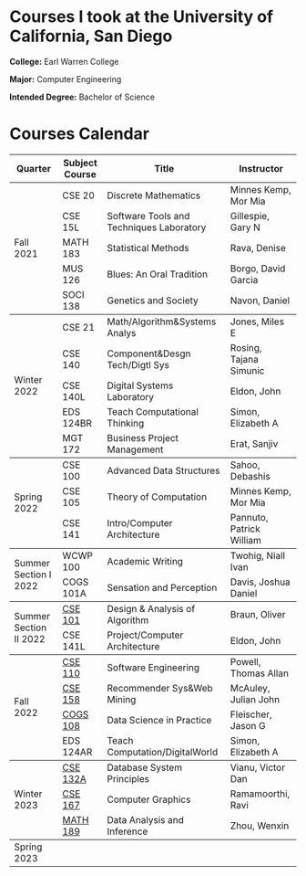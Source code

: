 # Courses I took at the University of California, San Diego

**College:** Earl Warren College

**Major:** Computer Engineering

**Intended Degree:** Bachelor of Science

# Courses Calendar 

<table>
    <thead>
        <tr>
            <th>Quarter</th>
            <th>Subject Course</th>
            <th>Title</th>
            <th>Instructor</th>
        </tr>
    </thead>
    <tbody>
        <tr>
            <td rowspan=5>Fall 2021</td>
            <td>CSE 20</td>
            <td>Discrete Mathematics</td>
            <td>Minnes Kemp, Mor Mia</td>
        </tr>
        <tr>
            <td>CSE 15L</td>
            <td>Software Tools and Techniques Laboratory</td>
            <td>Gillespie, Gary N</td>
        </tr>
        <tr>
            <td>MATH 183</td>
            <td>Statistical Methods</td>
            <td>Rava, Denise</td>
        </tr>
        <tr>
            <td>MUS 126</td>
            <td>Blues: An Oral Tradition</td>
            <td>Borgo, David Garcia</td>
        </tr>
        <tr>
            <td>SOCI 138</td>
            <td>Genetics and Society</td>
            <td>Navon, Daniel</td>
        </tr>
    </tbody>
    <tbody>
        <tr>
            <td rowspan=5>Winter 2022</td>
            <td>CSE 21</td>
            <td>Math/Algorithm&Systems Analys</td>
            <td>Jones, Miles E</td>
        </tr>
        <tr>
            <td>CSE 140</td>
            <td>Component&Desgn Tech/Digtl Sys</td>
            <td>Rosing, Tajana Simunic</td>
        </tr>
        <tr>
            <td>CSE 140L</td>
            <td>Digital Systems Laboratory</td>
            <td>Eldon, John</td>
        </tr>
        <tr>
            <td>EDS 124BR</td>
            <td>Teach Computational Thinking</td>
            <td>Simon, Elizabeth A</td>
        </tr>
        <tr>
            <td>MGT 172</td>
            <td>Business Project Management</td>
            <td>Erat, Sanjiv</td>
        </tr>
    </tbody>
    <tbody>
        <tr>
            <td rowspan=3>Spring 2022</td>
            <td>CSE 100</td>
            <td>Advanced Data Structures</td>
            <td>Sahoo, Debashis</td>
        </tr>
        <tr>
            <td>CSE 105</td>
            <td>Theory of Computation</td>
            <td>Minnes Kemp, Mor Mia</td>
        </tr>
        <tr>
            <td>CSE 141</td>
            <td>Intro/Computer Architecture</td>
            <td>Pannuto, Patrick William</td>
        </tr>
    </tbody>
    <tbody>
        <tr>
            <td rowspan=2>Summer Section I 2022</td>
            <td>WCWP 100</td>
            <td>Academic Writing</td>
            <td>Twohig, Niall Ivan</td>
        </tr>
        <tr>
            <td>COGS 101A</td>
            <td>Sensation and Perception</td>
            <td>Davis, Joshua Daniel</td>
        </tr>
    </tbody>
    <tbody>
        <tr>
            <td rowspan=2>Summer Section II 2022</td>
            <td><a href="https://github.com/alina10050805/CSE-101-SummerII-2022">CSE 101</a></td>
            <td>Design & Analysis of Algorithm</td>
            <td>Braun, Oliver</td>
        </tr>
        <tr>
            <td>CSE 141L</td>
            <td>Project/Computer Architecture</td>
            <td>Eldon, John</td>
        </tr>
    </tbody>
    <tbody>
        <tr>
            <td rowspan=4>Fall 2022</td>
            <td><a href="https://github.com/alina10050805/CSE-110-Fall-2022">CSE 110</a></td>
            <td>Software Engineering</td>
            <td>Powell, Thomas Allan</td>
        </tr>
        <tr>
            <td><a href="https://github.com/alina10050805/CSE-158-Fall-2022">CSE 158</a></td>
            <td>Recommender Sys&Web Mining</td>
            <td>McAuley, Julian John</td>
        </tr>
        <tr>
            <td><a href="https://github.com/alina10050805/COGS_108">COGS 108</a></td>
            <td>Data Science in Practice</td>
            <td>Fleischer, Jason G</td>
        </tr>
        <tr>
            <td>EDS 124AR</td>
            <td>Teach Computation/DigitalWorld</td>
            <td>Simon, Elizabeth A</td>
        </tr>
    </tbody>
    <tbody>
        <tr>
            <td rowspan=3>Winter 2023</td>
            <td><a href="https://github.com/alina10050805/CSE-132A-Winter-2023">CSE 132A</a></td>
            <td>Database System Principles</td>
            <td>Vianu, Victor Dan</td>
        </tr>
        <tr>
            <td><a href="https://github.com/alina10050805/CSE-167-Winter-2023">CSE 167</a></td>
            <td>Computer Graphics</td>
            <td>Ramamoorthi, Ravi</td>
        </tr>
        <tr>
            <td><a href="https://github.com/alina10050805/MATH-189-Winter-2023">MATH 189</a></td>
            <td>Data Analysis and Inference</td>
            <td>Zhou, Wenxin</td>
        </tr>
    </tbody>
    <tbody>
        <tr>
            <td rowspan=3>Spring 2023</td>
            <td></td>
            <td></td>
            <td></td>
        </tr>
        <tr>
            <td></td>
            <td></td>
            <td></td>
        </tr>
        <tr>
            <td></td>
            <td></td>
            <td></td>
        </tr>
    </tbody>
</table>
